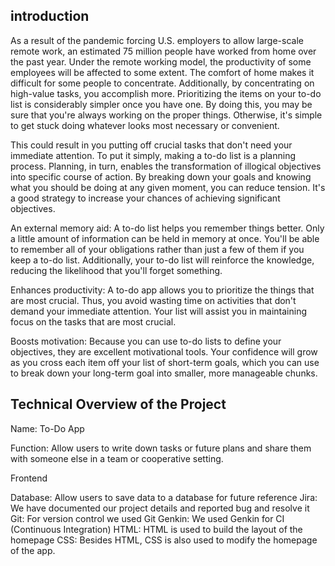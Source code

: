 <!-- write description of a todo app -->
## introduction
As a result of the pandemic forcing U.S. employers to allow large-scale remote work, an estimated 75 million people have worked from home over the past year. Under the remote working model, the productivity of some employees will be affected to some extent. The comfort of home makes it difficult for some people to concentrate. Additionally, by concentrating on high-value tasks, you accomplish more. Prioritizing the items on your to-do list is considerably simpler once you have one. By doing this, you may be sure that you're always working on the proper things. Otherwise, it's simple to get stuck doing whatever looks most necessary or convenient. 

This could result in you putting off crucial tasks that don't need your immediate attention. To put it simply, making a to-do list is a planning process. Planning, in turn, enables the transformation of illogical objectives into specific course of action. By breaking down your goals and knowing what you should be doing at any given moment, you can reduce tension. It's a good strategy to increase your chances of achieving significant objectives.

An external memory aid: A to-do list helps you remember things better. Only a little amount of information can be held in memory at once. You'll be able to remember all of your obligations rather than just a few of them if you keep a to-do list. Additionally, your to-do list will reinforce the knowledge, reducing the likelihood that you'll forget something.

Enhances productivity: A to-do app allows you to prioritize the things that are most crucial. Thus, you avoid wasting time on activities that don't demand your immediate attention. Your list will assist you in maintaining focus on the tasks that are most crucial.

Boosts motivation: Because you can use to-do lists to define your objectives, they are excellent motivational tools. Your confidence will grow as you cross each item off your list of short-term goals, which you can use to break down your long-term goal into smaller, more manageable chunks.

<!-- write more description -->
## Technical Overview of the Project

Name: To-Do App

Function: Allow users to write down tasks or future plans and share them with someone else in a team or cooperative setting.

Frontend

Database: Allow users to save data to a database for future reference
Jira: We have documented our project details and reported bug and resolve it
Git: For version control we used Git
Genkin: We used Genkin for CI (Continuous Integration)
HTML: HTML is used to build the layout of the homepage
CSS: Besides HTML, CSS is also used to modify the homepage of the app.
